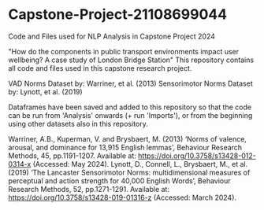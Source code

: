 # Capstone-Project-21108699044
Code and Files used for NLP Analysis in Capstone Project 2024

"How do the components in public transport environments impact user wellbeing? A case study of London Bridge Station"
This repository contains all code and files used in this capstone research project.

VAD Norms Dataset by: Warriner, et al. (2013)
Sensorimotor Norms Dataset by: Lynott, et al. (2019)

Dataframes have been saved and added to this repository so that the code can be run from 'Analysis' onwards (+ run 'Imports'), or from the beginning using other datasets also in this repository.




Warriner, A.B., Kuperman, V. and Brysbaert, M. (2013) ‘Norms of valence, arousal, and dominance for 13,915 English lemmas’, Behaviour Research Methods, 45, pp.1191-1207. Available at: https://doi.org/10.3758/s13428-012-0314-x (Accessed: May 2024).
Lynott, D., Connell, L., Brysbaert, M., et al. (2019) ‘The Lancaster Sensorimotor Norms: multidimensional measures of perceptual and action strength for 40,000 English Words’, Behaviour Research Methods, 52, pp.1271-1291. Available at: https://doi.org/10.3758/s13428-019-01316-z (Accessed: March 2024).
